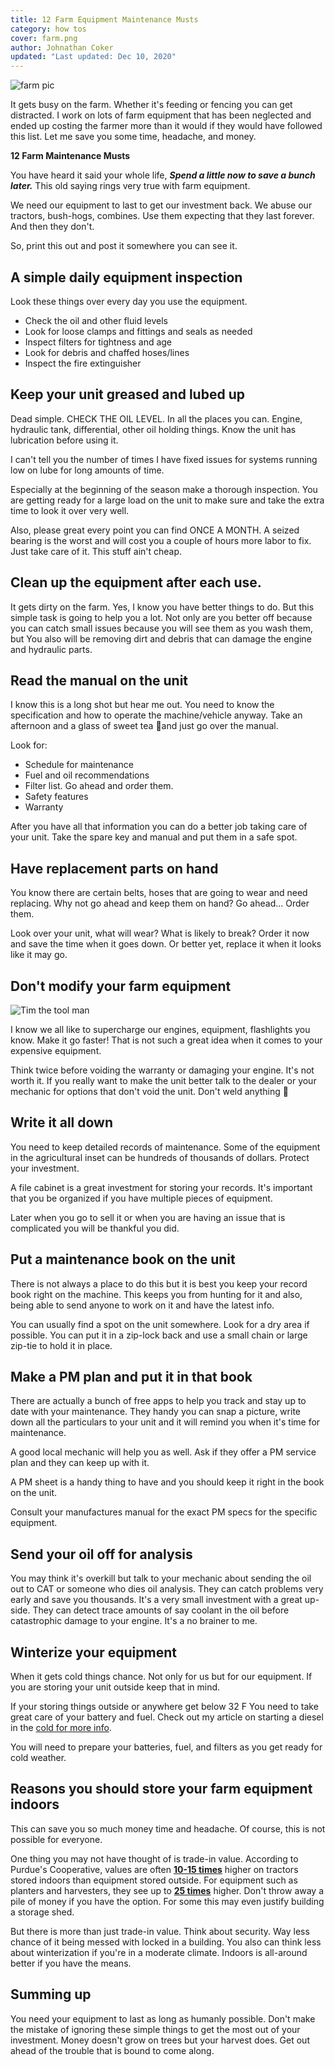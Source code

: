 ```yaml
---
title: 12 Farm Equipment Maintenance Musts
category: how tos
cover: farm.png
author: Johnathan Coker
updated: "Last updated: Dec 10, 2020"
---
```


![farm pic](farm.png)

It gets busy on the farm. Whether it's feeding or fencing you can get distracted. I work on lots of farm equipment that has been neglected and ended up costing the farmer more than it would if they would have followed this list. Let me save you some time, headache, and money.

**12 Farm Maintenance Musts**

You have heard it said your whole life, **_Spend a little now to save a bunch later._** This old saying rings very true with farm equipment.

We need our equipment to last to get our investment back. We abuse our tractors, bush-hogs, combines. Use them expecting that they last forever. And then they don't.

So, print this out and post it somewhere you can see it.

## A simple daily equipment inspection

Look these things over every day you use the equipment.

- Check the oil and other fluid levels
- Look for loose clamps and fittings and seals as needed
- Inspect filters for tightness and age
- Look for debris and chaffed hoses/lines
- Inspect the fire extinguisher

## **Keep your unit greased and lubed up**

Dead simple. CHECK THE OIL LEVEL. In all the places you can. Engine, hydraulic tank, differential, other oil holding things. Know the unit has lubrication before using it.

I can't tell you the number of times I have fixed issues for systems running low on lube for long amounts of time.

Especially at the beginning of the season make a thorough inspection. You are getting ready for a large load on the unit to make sure and take the extra time to look it over very well.

Also, please great every point you can find ONCE A MONTH. A seized bearing is the worst and will cost you a couple of hours more labor to fix. Just take care of it. This stuff ain't cheap.

## **Clean up the equipment after each use.**

It gets dirty on the farm. Yes, I know you have better things to do. But this simple task is going to help you a lot. Not only are you better off because you can catch small issues because you will see them as you wash them, but You also will be removing dirt and debris that can damage the engine and hydraulic parts.

## Read the manual on the unit

I know this is a long shot but hear me out. You need to know the specification and how to operate the machine/vehicle anyway. Take an afternoon and a glass of sweet tea 🍹and just go over the manual.

Look for:

- Schedule for maintenance
- Fuel and oil recommendations
- Filter list. Go ahead and order them.
- Safety features
- Warranty

After you have all that information you can do a better job taking care of your unit. Take the spare key and manual and put them in a safe spot.

## **Have replacement parts on hand**

You know there are certain belts, hoses that are going to wear and need replacing. Why not go ahead and keep them on hand? Go ahead... Order them.

Look over your unit, what will wear? What is likely to break? Order it now and save the time when it goes down. Or better yet, replace it when it looks like it may go.

## Don't modify your farm equipment

![Tim the tool man](tim.jpg)

I know we all like to supercharge our engines, equipment, flashlights you know. Make it go faster! That is not such a great idea when it comes to your expensive equipment.

Think twice before voiding the warranty or damaging your engine. It's not worth it. If you really want to make the unit better talk to the dealer or your mechanic for options that don't void the unit. Don't weld anything 🤣

## **Write it all down**

You need to keep detailed records of maintenance. Some of the equipment in the agricultural inset can be hundreds of thousands of dollars. Protect your investment.

A file cabinet is a great investment for storing your records. It's important that you be organized if you have multiple pieces of equipment.

Later when you go to sell it or when you are having an issue that is complicated you will be thankful you did.

## **Put a maintenance book on the unit**

There is not always a place to do this but it is best you keep your record book right on the machine. This keeps you from hunting for it and also, being able to send anyone to work on it and have the latest info.

You can usually find a spot on the unit somewhere. Look for a dry area if possible. You can put it in a zip-lock back and use a small chain or large zip-tie to hold it in place.

## **Make a PM plan and put it in that book**

There are actually a bunch of free apps to help you track and stay up to date with your maintenance. They handy you can snap a picture, write down all the particulars to your unit and it will remind you when it's time for maintenance.

A good local mechanic will help you as well. Ask if they offer a PM service plan and they can keep up with it.

A PM sheet is a handy thing to have and you should keep it right in the book on the unit.

Consult your manufactures manual for the exact PM specs for the specific equipment.

## Send your oil off for analysis

You may think it's overkill but talk to your mechanic about sending the oil out to CAT or someone who dies oil analysis. They can catch problems very early and save you thousands. It's a very small investment with a great up-side. They can detect trace amounts of say coolant in the oil before catastrophic damage to your engine. It's a no brainer to me.

## Winterize your equipment

When it gets cold things chance. Not only for us but for our equipment. If you are storing your unit outside keep that in mind.

If your storing things outside or anywhere get below 32 F You need to take great care of your battery and fuel. Check out my article on starting a diesel in the [cold for more info](/the-complete-guide-to-starting-a-diesel-in-cold-weather/).

You will need to prepare your batteries, fuel, and filters as you get ready for cold weather.

## Reasons you should store your farm equipment indoors

This can save you so much money time and headache. Of course, this is not possible for everyone.

One thing you may not have thought of is trade-in value. According to Purdue's Cooperative, values are often [**10-15 times**](https://www.extension.purdue.edu/extmedia/ae/ae-115.html) higher on tractors stored indoors than equipment stored outside. For equipment such as planters and harvesters, they see up to [**25 times**](https://www.extension.purdue.edu/extmedia/ae/ae-115.html) higher. Don't throw away a pile of money if you have the option. For some this may even justify building a storage shed.

But there is more than just trade-in value. Think about security. Way less chance of it being messed with locked in a building. You also can think less about winterization if you're in a moderate climate. Indoors is all-around better if you have the means.

## Summing up

You need your equipment to last as long as humanly possible. Don't make the mistake of ignoring these simple things to get the most out of your investment. Money doesn't grow on trees but your harvest does. Get out ahead of the trouble that is bound to come along.
